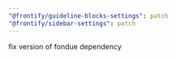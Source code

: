 ```yaml
---
"@frontify/guideline-blocks-settings": patch
"@frontify/sidebar-settings": patch
---
```


fix version of fondue dependency
